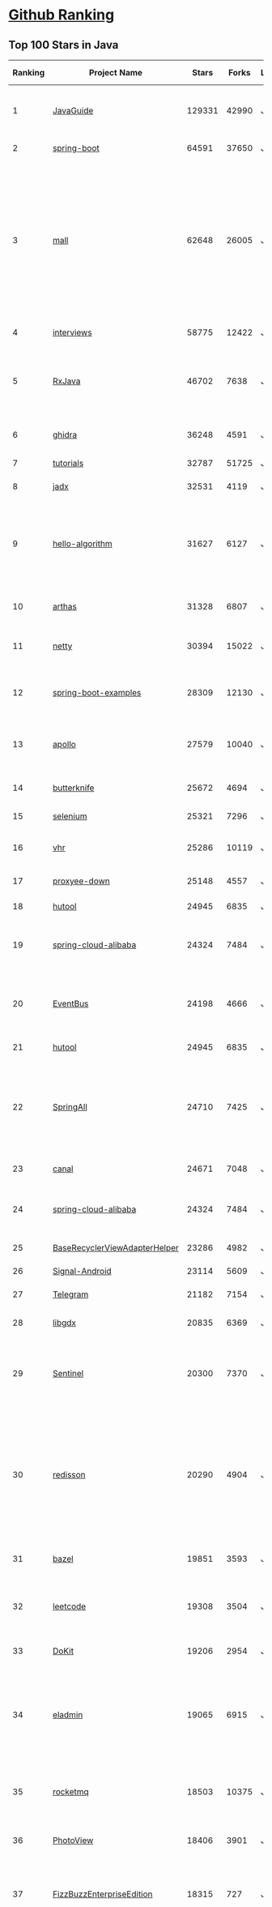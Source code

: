 [Github Ranking](../README.md)
==========

## Top 100 Stars in Java

| Ranking | Project Name | Stars | Forks | Language | Open Issues | Description | Last Commit |
| ------- | ------------ | ----- | ----- | -------- | ----------- | ----------- | ----------- |
| 1 | [JavaGuide](https://github.com/Snailclimb/JavaGuide) | 129331 | 42990 | Java | 64 | 「Java学习+面试指南」一份涵盖大部分 Java 程序员所需要掌握的核心知识。准备 Java 面试，首选 JavaGuide！ | 2022-12-13T09:46:09Z |
| 2 | [spring-boot](https://github.com/spring-projects/spring-boot) | 64591 | 37650 | Java | 536 | Spring Boot | 2022-12-12T16:44:07Z |
| 3 | [mall](https://github.com/macrozheng/mall) | 62648 | 26005 | Java | 28 | mall项目是一套电商系统，包括前台商城系统及后台管理系统，基于SpringBoot+MyBatis实现，采用Docker容器化部署。 前台商城系统包含首页门户、商品推荐、商品搜索、商品展示、购物车、订单流程、会员中心、客户服务、帮助中心等模块。 后台管理系统包含商品管理、订单管理、会员管理、促销管理、运营管理、内容管理、统计报表、财务管理、权限管理、设置等模块。 | 2022-12-12T01:43:58Z |
| 4 | [interviews](https://github.com/kdn251/interviews) | 58775 | 12422 | Java | 31 | Everything you need to know to get the job. | 2022-11-16T11:56:31Z |
| 5 | [RxJava](https://github.com/ReactiveX/RxJava) | 46702 | 7638 | Java | 13 | RxJava – Reactive Extensions for the JVM – a library for composing asynchronous and event-based programs using observable sequences for the Java VM. | 2022-12-10T02:03:30Z |
| 6 | [ghidra](https://github.com/NationalSecurityAgency/ghidra) | 36248 | 4591 | Java | 1188 | Ghidra is a software reverse engineering (SRE) framework | 2022-12-11T19:28:31Z |
| 7 | [tutorials](https://github.com/eugenp/tutorials) | 32787 | 51725 | Java | 25 | Just Announced - "Learn Spring Security OAuth":  | 2022-12-13T09:33:35Z |
| 8 | [jadx](https://github.com/skylot/jadx) | 32531 | 4119 | Java | 279 | Dex to Java decompiler | 2022-12-13T06:45:35Z |
| 9 | [hello-algorithm](https://github.com/geekxh/hello-algorithm) | 31627 | 6127 | Java | 6 | 🌍 针对小白的算法训练 \| 包括四部分：①.大厂面经 ②.力扣图解  ③.千本开源电子书 ④.百张技术思维导图（项目花了上百小时，希望可以点 star 支持，🌹感谢~）点击下方网站，马上开始刷题！ | 2022-08-08T01:20:14Z |
| 10 | [arthas](https://github.com/alibaba/arthas) | 31328 | 6807 | Java | 217 | Alibaba Java Diagnostic Tool Arthas/Alibaba Java诊断利器Arthas | 2022-12-11T08:49:12Z |
| 11 | [netty](https://github.com/netty/netty) | 30394 | 15022 | Java | 502 | Netty project - an event-driven asynchronous network application framework | 2022-12-13T08:26:46Z |
| 12 | [spring-boot-examples](https://github.com/ityouknow/spring-boot-examples) | 28309 | 12130 | Java | 8 | about learning Spring Boot via examples. Spring Boot 教程、技术栈示例代码，快速简单上手教程。  | 2022-10-19T10:50:13Z |
| 13 | [apollo](https://github.com/apolloconfig/apollo) | 27579 | 10040 | Java | 116 | Apollo is a reliable configuration management system suitable for microservice configuration management scenarios. | 2022-12-12T00:56:49Z |
| 14 | [butterknife](https://github.com/JakeWharton/butterknife) | 25672 | 4694 | Java | 97 | Bind Android views and callbacks to fields and methods. | 2022-03-08T16:26:04Z |
| 15 | [selenium](https://github.com/SeleniumHQ/selenium) | 25321 | 7296 | Java | 120 | A browser automation framework and ecosystem. | 2022-12-13T06:31:51Z |
| 16 | [vhr](https://github.com/lenve/vhr) | 25286 | 10119 | Java | 154 | 微人事是一个前后端分离的人力资源管理系统，项目采用SpringBoot+Vue开发。 | 2022-12-10T16:11:12Z |
| 17 | [proxyee-down](https://github.com/proxyee-down-org/proxyee-down) | 25148 | 4557 | Java | 0 | http下载工具，基于http代理，支持多连接分块下载 | 2022-10-26T09:46:16Z |
| 18 | [hutool](https://github.com/dromara/hutool) | 24945 | 6835 | Java | 7 | 🍬A set of tools that keep Java sweet. | 2022-12-13T09:14:36Z |
| 19 | [spring-cloud-alibaba](https://github.com/alibaba/spring-cloud-alibaba) | 24324 | 7484 | Java | 368 | Spring Cloud Alibaba provides a one-stop solution for application development for the distributed solutions of Alibaba middleware. | 2022-12-13T07:59:08Z |
| 20 | [EventBus](https://github.com/greenrobot/EventBus) | 24198 | 4666 | Java | 104 | Event bus for Android and Java that simplifies communication between Activities, Fragments, Threads, Services, etc. Less code, better quality. | 2022-12-08T23:57:47Z |
| 21 | [hutool](https://github.com/dromara/hutool) | 24945 | 6835 | Java | 7 | 🍬A set of tools that keep Java sweet. | 2022-12-13T09:14:36Z |
| 22 | [SpringAll](https://github.com/wuyouzhuguli/SpringAll) | 24710 | 7425 | Java | 14 | 循序渐进，学习Spring Boot、Spring Boot & Shiro、Spring Batch、Spring Cloud、Spring Cloud Alibaba、Spring Security & Spring Security OAuth2，博客Spring系列源码：https://mrbird.cc | 2022-10-31T09:56:20Z |
| 23 | [canal](https://github.com/alibaba/canal) | 24671 | 7048 | Java | 805 | 阿里巴巴 MySQL binlog 增量订阅&消费组件  | 2022-12-06T13:55:43Z |
| 24 | [spring-cloud-alibaba](https://github.com/alibaba/spring-cloud-alibaba) | 24324 | 7484 | Java | 368 | Spring Cloud Alibaba provides a one-stop solution for application development for the distributed solutions of Alibaba middleware. | 2022-12-13T07:59:08Z |
| 25 | [BaseRecyclerViewAdapterHelper](https://github.com/CymChad/BaseRecyclerViewAdapterHelper) | 23286 | 4982 | Java | 516 | BRVAH:Powerful and flexible RecyclerAdapter | 2022-10-21T08:35:55Z |
| 26 | [Signal-Android](https://github.com/signalapp/Signal-Android) | 23114 | 5609 | Java | 254 | A private messenger for Android. | 2022-12-12T17:50:03Z |
| 27 | [Telegram](https://github.com/DrKLO/Telegram) | 21182 | 7154 | Java | 0 | Telegram for Android source | 2022-12-12T19:26:35Z |
| 28 | [libgdx](https://github.com/libgdx/libgdx) | 20835 | 6369 | Java | 191 | Desktop/Android/HTML5/iOS Java game development framework | 2022-12-08T12:28:38Z |
| 29 | [Sentinel](https://github.com/alibaba/Sentinel) | 20300 | 7370 | Java | 481 | A powerful flow control component enabling reliability, resilience and monitoring for microservices. (面向云原生微服务的高可用流控防护组件) | 2022-12-13T05:15:51Z |
| 30 | [redisson](https://github.com/redisson/redisson) | 20290 | 4904 | Java | 321 | Redisson - Redis Java client with features of In-Memory Data Grid. Over 50 Redis based Java objects and services: Set, Multimap, SortedSet, Map, List, Queue, Deque, Semaphore, Lock, AtomicLong, Map Reduce, Publish / Subscribe, Bloom filter, Spring Cache, Tomcat, Scheduler, JCache API, Hibernate, MyBatis, RPC, local cache ... | 2022-12-13T06:46:04Z |
| 31 | [bazel](https://github.com/bazelbuild/bazel) | 19851 | 3593 | Java | 2441 | a fast, scalable, multi-language and extensible build system | 2022-12-13T09:40:22Z |
| 32 | [leetcode](https://github.com/doocs/leetcode) | 19308 | 3504 | Java | 0 | 😏 LeetCode solutions in any programming language \| 多种编程语言实现 LeetCode、《剑指 Offer（第 2 版）》、《程序员面试金典（第 6 版）》题解 | 2022-12-13T02:27:13Z |
| 33 | [DoKit](https://github.com/didi/DoKit) | 19206 | 2954 | Java | 178 | 一款面向泛前端产品研发全生命周期的效率平台。 | 2022-11-03T02:50:49Z |
| 34 | [eladmin](https://github.com/elunez/eladmin) | 19065 | 6915 | Java | 27 | 项目基于 Spring Boot 2.1.0 、 Jpa、 Spring Security、redis、Vue的前后端分离的后台管理系统，项目采用分模块开发方式， 权限控制采用 RBAC，支持数据字典与数据权限管理，支持一键生成前后端代码，支持动态路由 | 2022-11-01T01:19:56Z |
| 35 | [rocketmq](https://github.com/apache/rocketmq) | 18503 | 10375 | Java | 348 | Apache RocketMQ is a cloud native messaging and streaming platform, making it simple to build event-driven applications. | 2022-12-12T15:10:25Z |
| 36 | [PhotoView](https://github.com/Baseflow/PhotoView) | 18406 | 3901 | Java | 185 | Implementation of ImageView for Android that supports zooming, by various touch gestures. | 2022-03-25T09:53:49Z |
| 37 | [FizzBuzzEnterpriseEdition](https://github.com/EnterpriseQualityCoding/FizzBuzzEnterpriseEdition) | 18315 | 727 | Java | 407 | FizzBuzz Enterprise Edition is a no-nonsense implementation of FizzBuzz made by serious businessmen for serious business purposes. | 2022-11-10T20:36:08Z |
| 38 | [GSYVideoPlayer](https://github.com/CarGuo/GSYVideoPlayer) | 18058 | 3976 | Java | 14 | 视频播放器（IJKplayer、ExoPlayer、MediaPlayer），HTTPS，支持弹幕，外挂字幕，支持滤镜、水印、gif截图，片头广告、中间广告，多个同时播放，支持基本的拖动，声音、亮度调节，支持边播边缓存，支持视频自带rotation的旋转（90,270之类），重力旋转与手动旋转的同步支持，支持列表播放 ，列表全屏动画，视频加载速度，列表小窗口支持拖动，动画效果，调整比例，多分辨率切换，支持切换播放器，进度条小窗口预览，列表切换详情页面无缝播放，rtsp、concat、mpeg。  | 2022-12-07T00:54:24Z |
| 39 | [mybatis-3](https://github.com/mybatis/mybatis-3) | 17998 | 12021 | Java | 147 | MyBatis SQL mapper framework for Java | 2022-12-13T02:40:54Z |
| 40 | [termux-app](https://github.com/termux/termux-app) | 17983 | 2232 | Java | 272 | Termux - a terminal emulator application for Android OS extendible by variety of packages. | 2022-12-09T14:33:45Z |
| 41 | [tech-interview-for-developer](https://github.com/gyoogle/tech-interview-for-developer) | 9050 | 2279 | Java | 2 | 👶🏻 신입 개발자 전공 지식 & 기술 면접 백과사전 📖 | 2022-12-12T13:55:10Z |
| 42 | [testing-samples](https://github.com/android/testing-samples) | 8702 | 3544 | Java | 79 | A collection of samples demonstrating different frameworks and techniques for automated testing | 2022-11-15T10:24:20Z |
| 43 | [cim](https://github.com/crossoverJie/cim) | 8654 | 2729 | Java | 35 | 📲cim(cross IM) 适用于开发者的分布式即时通讯系统 | 2022-10-04T23:43:04Z |
| 44 | [Calligraphy](https://github.com/chrisjenx/Calligraphy) | 8603 | 1104 | Java | 82 | Custom fonts in Android the easy way... | 2019-06-18T10:41:44Z |
| 45 | [Android_Data](https://github.com/Freelander/Android_Data) | 8562 | 2048 | Java | 2 | Some Android learning materials, hoping to help you learn Android development. | 2022-08-20T13:01:52Z |
| 46 | [android-gpuimage](https://github.com/cats-oss/android-gpuimage) | 8559 | 2244 | Java | 325 | Android filters based on OpenGL (idea from GPUImage for iOS) | 2022-08-03T16:07:30Z |
| 47 | [cryptomator](https://github.com/cryptomator/cryptomator) | 8552 | 697 | Java | 276 | Multi-platform transparent client-side encryption of your files in the cloud | 2022-12-12T13:41:41Z |
| 48 | [junit4](https://github.com/junit-team/junit4) | 8394 | 3190 | Java | 108 | A programmer-oriented testing framework for Java. | 2022-12-10T19:47:28Z |
| 49 | [dropwizard](https://github.com/dropwizard/dropwizard) | 8324 | 3450 | Java | 8 | A damn simple library for building production-ready RESTful web services. | 2022-12-13T08:51:17Z |
| 50 | [quickstart-android](https://github.com/firebase/quickstart-android) | 8304 | 7414 | Java | 25 | Firebase Quickstart Samples for Android | 2022-12-12T23:15:37Z |
| 51 | [Signal-Server](https://github.com/signalapp/Signal-Server) | 7985 | 1923 | Java | 0 | Server supporting the Signal Private Messenger applications on Android, Desktop, and iOS | 2022-12-06T23:18:06Z |
| 52 | [LitePal](https://github.com/guolindev/LitePal) | 7911 | 1593 | Java | 76 | An Android library that makes developers use SQLite database extremely easy. | 2022-08-19T08:29:56Z |
| 53 | [SimianArmy](https://github.com/Netflix/SimianArmy) | 7905 | 1164 | Java | 39 | Tools for keeping your cloud operating in top form. Chaos Monkey is a resiliency tool that helps applications tolerate random instance failures. | 2018-12-18T09:29:22Z |
| 54 | [react-native-image-picker](https://github.com/react-native-image-picker/react-native-image-picker) | 7837 | 1984 | Java | 143 | :sunrise_over_mountains: A React Native module that allows you to use native UI to select media from the device library or directly from the camera. | 2022-12-01T16:54:46Z |
| 55 | [metrics](https://github.com/dropwizard/metrics) | 7659 | 1810 | Java | 9 | :chart_with_upwards_trend: Capturing JVM- and application-level metrics. So you know what's going on. | 2022-12-13T09:19:42Z |
| 56 | [spider-flow](https://github.com/ssssssss-team/spider-flow) | 7519 | 1440 | Java | 2 | 新一代爬虫平台，以图形化方式定义爬虫流程，不写代码即可完成爬虫。 | 2022-11-20T06:17:05Z |
| 57 | [algs4](https://github.com/kevin-wayne/algs4) | 7145 | 2644 | Java | 12 | Algorithms, 4th edition textbook code and libraries | 2022-11-27T11:25:04Z |
| 58 | [closure-compiler](https://github.com/google/closure-compiler) | 6702 | 1148 | Java | 856 | A JavaScript checker and optimizer. | 2022-12-12T21:43:46Z |
| 59 | [walle](https://github.com/Meituan-Dianping/walle) | 6515 | 1038 | Java | 101 | Android Signature V2 Scheme签名下的新一代渠道包打包神器 | 2021-09-07T07:01:35Z |
| 60 | [karate](https://github.com/karatelabs/karate) | 6506 | 1671 | Java | 16 | Test Automation Made Simple | 2022-12-13T07:58:15Z |
| 61 | [hadoop](https://github.com/apache/hadoop) | 13128 | 8142 | Java | 0 | Apache Hadoop | 2022-12-13T09:28:33Z |
| 62 | [Luban](https://github.com/Curzibn/Luban) | 13124 | 2213 | Java | 144 | Luban(鲁班)—Image compression with efficiency very close to WeChat Moments/可能是最接近微信朋友圈的图片压缩算法 | 2021-11-06T13:32:29Z |
| 63 | [stetho](https://github.com/facebook/stetho) | 12609 | 1152 | Java | 63 | Stetho is a debug bridge for Android applications, enabling the powerful Chrome Developer Tools and much more. | 2022-04-20T16:47:36Z |
| 64 | [pinpoint](https://github.com/pinpoint-apm/pinpoint) | 12514 | 3653 | Java | 313 | APM, (Application Performance Management) tool for large-scale distributed systems.  | 2022-12-13T09:59:07Z |
| 65 | [jib](https://github.com/GoogleContainerTools/jib) | 12388 | 1313 | Java | 113 | 🏗 Build container images for your Java applications. | 2022-12-13T01:15:26Z |
| 66 | [zuul](https://github.com/Netflix/zuul) | 12328 | 2273 | Java | 240 | Zuul is a gateway service that provides dynamic routing, monitoring, resiliency, security, and more. | 2022-12-12T17:57:15Z |
| 67 | [AndroidSwipeLayout](https://github.com/daimajia/AndroidSwipeLayout) | 12265 | 2703 | Java | 354 | The Most Powerful Swipe Layout! | 2021-08-05T11:51:50Z |
| 68 | [druid](https://github.com/apache/druid) | 12264 | 3404 | Java | 1371 | Apache Druid: a high performance real-time analytics database. | 2022-12-13T06:45:22Z |
| 69 | [banner](https://github.com/youth5201314/banner) | 12235 | 2388 | Java | 233 | 🔥🔥🔥Banner 2.0 来了！Android广告图片轮播控件，内部基于ViewPager2实现，Indicator和UI都可以自定义。 | 2022-11-20T10:52:25Z |
| 70 | [pulsar](https://github.com/apache/pulsar) | 12055 | 3163 | Java | 979 | Apache Pulsar - distributed pub-sub messaging system | 2022-12-13T09:22:50Z |
| 71 | [piggymetrics](https://github.com/sqshq/piggymetrics) | 12055 | 5777 | Java | 0 | Microservice Architecture with Spring Boot, Spring Cloud and Docker | 2022-03-01T09:20:15Z |
| 72 | [jd-gui](https://github.com/java-decompiler/jd-gui) | 11954 | 2174 | Java | 182 | A standalone Java Decompiler GUI | 2022-05-24T07:18:29Z |
| 73 | [Grasscutter](https://github.com/Grasscutters/Grasscutter) | 11923 | 3828 | Java | 68 | A server software reimplementation for a certain anime game. | 2022-12-12T14:53:00Z |
| 74 | [lombok](https://github.com/projectlombok/lombok) | 11656 | 2193 | Java | 778 | Very spicy additions to the Java programming language. | 2022-12-11T16:19:20Z |
| 75 | [eureka](https://github.com/Netflix/eureka) | 11592 | 3637 | Java | 49 | AWS Service registry for resilient mid-tier load balancing and failover. | 2022-12-01T06:33:18Z |
| 76 | [Mybatis-PageHelper](https://github.com/pagehelper/Mybatis-PageHelper) | 11471 | 3096 | Java | 29 | Mybatis通用分页插件 | 2022-11-09T02:14:55Z |
| 77 | [spring-boot-admin](https://github.com/codecentric/spring-boot-admin) | 11387 | 2960 | Java | 36 | Admin UI for administration of spring boot applications | 2022-12-12T13:48:48Z |
| 78 | [androidannotations](https://github.com/androidannotations/androidannotations) | 11150 | 2411 | Java | 50 | Fast Android Development. Easy maintainance. | 2022-05-31T13:16:38Z |
| 79 | [SlidingMenu](https://github.com/jfeinstein10/SlidingMenu) | 11140 | 5133 | Java | 262 | An Android library that allows you to easily create applications with slide-in menus. You may use it in your Android apps provided that you cite this project and include the license in your app. Thanks! | 2021-09-19T14:04:18Z |
| 80 | [quarkus](https://github.com/quarkusio/quarkus) | 11111 | 2056 | Java | 1940 | Quarkus: Supersonic Subatomic Java.  | 2022-12-13T09:55:36Z |
| 81 | [jib](https://github.com/GoogleContainerTools/jib) | 12388 | 1313 | Java | 113 | 🏗 Build container images for your Java applications. | 2022-12-13T01:15:26Z |
| 82 | [Matisse](https://github.com/zhihu/Matisse) | 12361 | 2060 | Java | 400 | :fireworks: A well-designed local image and video selector for Android | 2022-10-07T15:04:00Z |
| 83 | [AndroidSwipeLayout](https://github.com/daimajia/AndroidSwipeLayout) | 12265 | 2703 | Java | 354 | The Most Powerful Swipe Layout! | 2021-08-05T11:51:50Z |
| 84 | [druid](https://github.com/apache/druid) | 12264 | 3404 | Java | 1371 | Apache Druid: a high performance real-time analytics database. | 2022-12-13T06:45:22Z |
| 85 | [spring-analysis](https://github.com/seaswalker/spring-analysis) | 12194 | 3960 | Java | 10 | Spring源码阅读 | 2022-12-10T03:29:06Z |
| 86 | [PictureSelector](https://github.com/LuckSiege/PictureSelector) | 12098 | 2804 | Java | 292 | Picture Selector Library for Android or 图片选择器 | 2022-11-22T03:22:35Z |
| 87 | [pulsar](https://github.com/apache/pulsar) | 12055 | 3163 | Java | 979 | Apache Pulsar - distributed pub-sub messaging system | 2022-12-13T09:22:50Z |
| 88 | [Grasscutter](https://github.com/Grasscutters/Grasscutter) | 11923 | 3828 | Java | 68 | A server software reimplementation for a certain anime game. | 2022-12-12T14:53:00Z |
| 89 | [guice](https://github.com/google/guice) | 11666 | 1616 | Java | 327 | Guice (pronounced 'juice') is a lightweight dependency injection framework for Java 8 and above, brought to you by Google. | 2022-11-28T18:32:55Z |
| 90 | [lombok](https://github.com/projectlombok/lombok) | 11656 | 2193 | Java | 778 | Very spicy additions to the Java programming language. | 2022-12-11T16:19:20Z |
| 91 | [VasSonic](https://github.com/Tencent/VasSonic) | 11612 | 1609 | Java | 41 | VasSonic is a lightweight and high-performance Hybrid framework developed by tencent VAS team, which is intended to speed up the first screen of websites working on Android and iOS platform.  | 2020-01-04T11:55:57Z |
| 92 | [spring-boot-admin](https://github.com/codecentric/spring-boot-admin) | 11387 | 2960 | Java | 36 | Admin UI for administration of spring boot applications | 2022-12-12T13:48:48Z |
| 93 | [uCrop](https://github.com/Yalantis/uCrop) | 11375 | 2092 | Java | 223 | Image Cropping Library for Android | 2022-10-16T03:40:09Z |
| 94 | [realm-java](https://github.com/realm/realm-java) | 11345 | 1780 | Java | 356 | Realm is a mobile database: a replacement for SQLite & ORMs | 2022-12-12T13:34:31Z |
| 95 | [source-code-hunter](https://github.com/doocs/source-code-hunter) | 11188 | 2177 | Java | 5 | 😱 从源码层面，剖析挖掘互联网行业主流技术的底层实现原理，为广大开发者 “提升技术深度” 提供便利。目前开放 Spring 全家桶，Mybatis、Netty、Dubbo 框架，及 Redis、Tomcat 中间件等 | 2022-11-03T08:44:46Z |
| 96 | [androidannotations](https://github.com/androidannotations/androidannotations) | 11150 | 2411 | Java | 50 | Fast Android Development. Easy maintainance. | 2022-05-31T13:16:38Z |
| 97 | [PermissionsDispatcher](https://github.com/permissions-dispatcher/PermissionsDispatcher) | 11071 | 1432 | Java | 22 | A declarative API to handle Android runtime permissions. | 2022-09-24T00:46:05Z |
| 98 | [Sa-Token](https://github.com/dromara/Sa-Token) | 10994 | 1988 | Java | 8 | 这可能是史上功能最全的Java权限认证框架！目前已集成——登录认证、权限认证、分布式Session会话、微服务网关鉴权、单点登录、OAuth2.0、踢人下线、Redis集成、前后台分离、记住我模式、模拟他人账号、临时身份切换、账号封禁、多账号认证体系、注解式鉴权、路由拦截式鉴权、花式token生成、自动续签、同端互斥登录、会话治理、密码加密、jwt集成、Spring集成、WebFlux集成... | 2022-12-10T06:23:09Z |
| 99 | [fullstack-tutorial](https://github.com/frank-lam/fullstack-tutorial) | 10894 | 2424 | Java | 18 | 🚀 fullstack tutorial 2022，后台技术栈/架构师之路/全栈开发社区，春招/秋招/校招/面试 | 2022-12-02T03:33:19Z |
| 100 | [jedis](https://github.com/redis/jedis) | 10825 | 3708 | Java | 134 | Redis Java client designed for performance and ease of use. | 2022-12-13T09:58:00Z |

